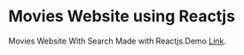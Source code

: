 # Movies Website using Reactjs

Movies Website With Search Made with Reactjs.Demo [Link](https://tunikipatinaveen.github.io/movies-website/).



